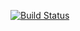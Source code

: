 [![Build Status](https://travis-ci.org/gjmen/110-lab-.svg?branch=master)](https://travis-ci.org/gjmen/110-lab-)
